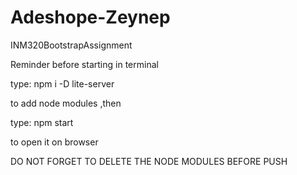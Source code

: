 # Adeshope-Zeynep
INM320BootstrapAssignment


Reminder before starting in terminal 

type: npm i -D lite-server 

to add node modules ,then 

type: npm start 

to open it on browser

DO NOT FORGET TO DELETE THE NODE MODULES BEFORE PUSH 
